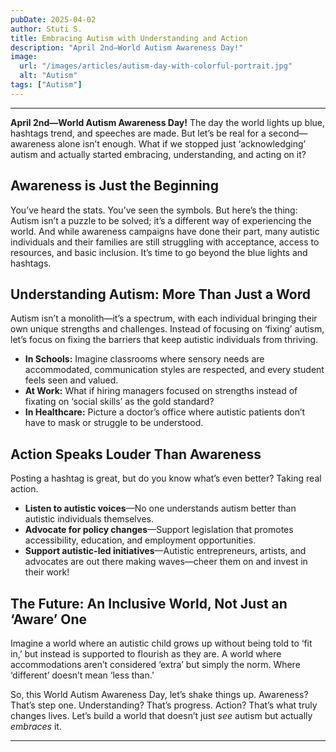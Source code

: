 ```yaml
---
pubDate: 2025-04-02
author: Stuti S.
title: Embracing Autism with Understanding and Action
description: "April 2nd—World Autism Awareness Day!"
image:
  url: "/images/articles/autism-day-with-colorful-portrait.jpg"
  alt: "Autism"
tags: ["Autism"]
---
```

***  

**April 2nd—World Autism Awareness Day!** The day the world lights up blue, hashtags trend, and speeches are made. But let’s be real for a second—awareness alone isn’t enough. What if we stopped just ‘acknowledging’ autism and actually started embracing, understanding, and acting on it?

## Awareness is Just the Beginning
You’ve heard the stats. You’ve seen the symbols. But here’s the thing: Autism isn’t a puzzle to be solved; it’s a different way of experiencing the world. And while awareness campaigns have done their part, many autistic individuals and their families are still struggling with acceptance, access to resources, and basic inclusion. It’s time to go beyond the blue lights and hashtags. 

## Understanding Autism: More Than Just a Word
Autism isn’t a monolith—it’s a spectrum, with each individual bringing their own unique strengths and challenges. Instead of focusing on ‘fixing’ autism, let’s focus on fixing the barriers that keep autistic individuals from thriving. 

- **In Schools:** Imagine classrooms where sensory needs are accommodated, communication styles are respected, and every student feels seen and valued. 
- **At Work:** What if hiring managers focused on strengths instead of fixating on ‘social skills’ as the gold standard? 
- **In Healthcare:** Picture a doctor’s office where autistic patients don’t have to mask or struggle to be understood. 

## Action Speaks Louder Than Awareness
Posting a hashtag is great, but do you know what’s even better? Taking real action. 
- **Listen to autistic voices**—No one understands autism better than autistic individuals themselves.
- **Advocate for policy changes**—Support legislation that promotes accessibility, education, and employment opportunities.
- **Support autistic-led initiatives**—Autistic entrepreneurs, artists, and advocates are out there making waves—cheer them on and invest in their work!

## The Future: An Inclusive World, Not Just an ‘Aware’ One
Imagine a world where an autistic child grows up without being told to ‘fit in,’ but instead is supported to flourish as they are. A world where accommodations aren’t considered ‘extra’ but simply the norm. Where ‘different’ doesn’t mean ‘less than.’

So, this World Autism Awareness Day, let’s shake things up. Awareness? That’s step one. Understanding? That’s progress. Action? That’s what truly changes lives. Let’s build a world that doesn’t just *see* autism but actually *embraces* it.
***
